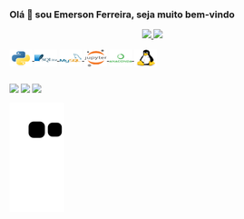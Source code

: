 ### Olá 👋 sou Emerson Ferreira, seja muito bem-vindo

<div align="center">
  <a href="https://github.com/oemeferreira">
  <img height="180em" src="https://github-readme-stats.vercel.app/api?username=oemeferreira&show_icons=true&theme=dark&include_all_commits=true&count_private=true"/>
  <img height="180em" src="https://github-readme-stats.vercel.app/api/top-langs/?username=oemeferreira&layout=compact&langs_count=7&theme=dark"/>
</div>
<div style="display: inline_block"><br>
  <img align="center" alt="EmeFerreira-Python" height="30" width="40" src="https://raw.githubusercontent.com/devicons/devicon/master/icons/python/python-original.svg">
  <img align="center" alt="EmeFerreira-Sqlite" height="30" width="40" src="https://github.com/devicons/devicon/blob/master/icons/sqlite/sqlite-original-wordmark.svg">
  <img align="center" alt="EmeFerreira-Myslq" height="30" width="40" src="https://github.com/devicons/devicon/blob/master/icons/mysql/mysql-original-wordmark.svg">
  <img align="center" alt="EmeFerreira-Jupyter" height="30" width="40" src="https://github.com/devicons/devicon/blob/master/icons/jupyter/jupyter-original-wordmark.svg">
  <img align="center" alt="EmerFerreira-Anaconda" height="30" width="40" src="https://github.com/devicons/devicon/blob/master/icons/anaconda/anaconda-original-wordmark.svg">
  <img align="center" alt="EmeFerreira-Linux" height="30" width="40" src="https://github.com/devicons/devicon/blob/master/icons/linux/linux-original.svg">
 <!-- <img align="right" alt="EmeFerreira-pic" height="150" style="border-radius:50px;" src="https://media.discordapp.net/attachments/639956127056134178/890373478988013628/Publicacoes_Instagram_1_1.png?width=676&height=676">-->
</div>
  
  ##
 
<div> 
  <!--<a href="https://www.youtube.com/channel/UC_-uuuZbY0AAt9CViNzvc-Q" target="_blank"><img src="https://img.shields.io/badge/YouTube-FF0000?style=for-the-badge&logo=youtube&logoColor=white" target="_blank"></a>-->
  <a href="https://instagram.com/oemeferreira" target="_blank"><img src="https://img.shields.io/badge/-Instagram-%23E4405F?style=for-the-badge&logo=instagram&logoColor=white" target="_blank"></a>
 <!--	<a href="https://www.twitch.tv/rafaballerinii" target="_blank"><img src="https://img.shields.io/badge/Twitch-9146FF?style=for-the-badge&logo=twitch&logoColor=white" target="_blank"></a>-->
 <!--<a href="https://discord.gg/wagxzStdcR" target="_blank"><img src="https://img.shields.io/badge/Discord-7289DA?style=for-the-badge&logo=discord&logoColor=white" target="_blank"></a> -->
  <a href = "mailto:emersonfab06@gmail.com"><img src="https://img.shields.io/badge/-Gmail-%23333?style=for-the-badge&logo=gmail&logoColor=white" target="_blank"></a>
  <a href="https://www.linkedin.com/in/oemeferreira" target="_blank"><img src="https://img.shields.io/badge/-LinkedIn-%230077B5?style=for-the-badge&logo=linkedin&logoColor=white" target="_blank"></a> 
 
  ![Snake animation](https://github.com/oemeferreira/oemeferreira/blob/output/github-contribution-grid-snake.svg)
 
</div>
